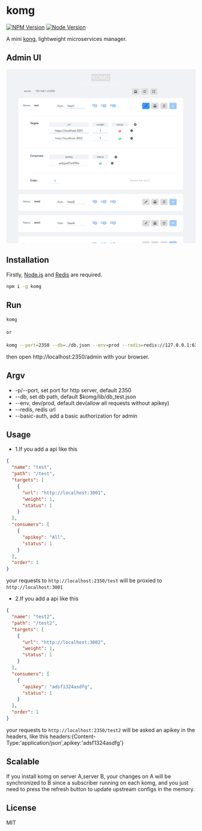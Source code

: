 # komg

[![NPM Version][npm-image]][npm-url]
[![Node Version][node-image]][node-url]

A mini [kong](https://konghq.com), lightweight microservices manager.

## Admin UI

![admin](ui.png)

## Installation

Firstly, [Node.js](https://nodejs.org) and [Redis](https://redis.io/) are required.

```bash
npm i -g komg
```

## Run

```bash
komg

or

komg --port=2350 --db=./db.json --env=prod --redis=redis://127.0.0.1:6379/0 --basic-auth=name1=pass1
```

then open http://localhost:2350/admin with your browser.

## Argv

- -p/--port, set port for http server, default 2350
- --db, set db path, default $komg/lib/db_test.json
- --env, dev/prod, default dev(allow all requests without apikey)
- --redis, redis url
- --basic-auth, add a basic authorization for admin

## Usage

- 1.If you add a api like this

```json
{
  "name": "test",
  "path": "/test",
  "targets": [
    {
      "url": "http://localhost:3001",
      "weight": 1,
      "status": 1
    }
  ],
  "consumers": [
    {
      "apikey": "All",
      "status": 1
    }
  ],
  "order": 1
}
```

your requests to `http://localhost:2350/test` will be proxied to `http://localhost:3001`

- 2.If you add a api like this

```json
{
  "name": "test2",
  "path": "/test2",
  "targets": [
    {
      "url": "http://localhost:3002",
      "weight": 1,
      "status": 1
    }
  ],
  "consumers": [
    {
      "apikey": "adsf1324asdfg",
      "status": 1
    }
  ],
  "order": 1
}
```

your requests to `http://localhost:2350/test2` will be asked an apikey in the headers, like this headers:{Content-Type:'application/json',apikey:'adsf1324asdfg'}

## Scalable

If you install komg on server A,server B, your changes on A will be synchronized to B since a subscriber running on each komg, and you just need to press the refresh button to update upstream configs in the memory.

## License

MIT

[npm-image]: https://img.shields.io/npm/v/komg.svg
[npm-url]: https://www.npmjs.com/package/komg
[node-image]: https://img.shields.io/badge/node.js-%3E=7-brightgreen.svg
[node-url]: https://nodejs.org/download/
